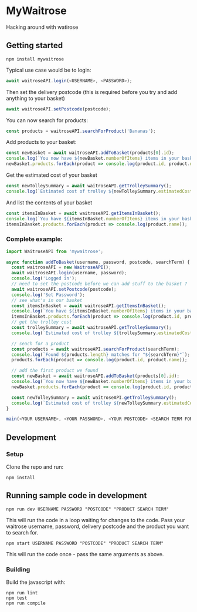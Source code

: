 # MyWaitrose
Hacking around with watirose

## Getting started

```
npm install mywaitrose
```

Typical use case would be to login:

```js
await waitroseAPI.login(<USERNAME>, <PASSWORD>);
```

Then set the delivery postcode (this is required before you try and add anything to your basket)

```js
await waitroseAPI.setPostcode(postcode);
```

You can now search for products:

```js
const products = waitroseAPI.searchForProduct('Bananas');
```

Add products to your basket:

```js
const newBasket = await waitroseAPI.addToBasket(products[0].id);
console.log(`You now have ${newBasket.numberOfItems} items in your basket`);
newBasket.products.forEach(product => console.log(product.id, product.name, product.quantity));
```

Get the estimated cost of your basket

```js
const newTolleySummary = await waitroseAPI.getTrolleySummary();
console.log(`Estimated cost of trolley ${newTolleySummary.estimatedCost}`);
```

And list the contents of your basket

```js
const itemsInBasket = await waitroseAPI.getItemsInBasket();
console.log(`You have ${itemsInBasket.numberOfItems} items in your basket`);
itemsInBasket.products.forEach(product => console.log(product.name));
```

### Complete example:

```js
import WaitroseAPI from 'mywaitrose';

async function addToBasket(username, password, postcode, searchTerm) {
  const waitroseAPI = new WaitroseAPI();
  await waitroseAPI.login(username, password);
  console.log('Logged in');
  // need to set the postcode before we can add stuff to the basket ?
  await waitroseAPI.setPostcode(postcode);
  console.log('Set Password');
  // see what's in our basket
  const itemsInBasket = await waitroseAPI.getItemsInBasket();
  console.log(`You have ${itemsInBasket.numberOfItems} items in your basket`);
  itemsInBasket.products.forEach(product => console.log(product.id, product.name));
  // get the trolley cost
  const trolleySummary = await waitroseAPI.getTrolleySummary();
  console.log(`Estimated cost of trolley ${trolleySummary.estimatedCost}`);

  // seach for a product
  const products = await waitroseAPI.searchForProduct(searchTerm);
  console.log(`Found ${products.length} matches for "${searchTerm}"`);
  products.forEach(product => console.log(product.id, product.name));

  // add the first product we found
  const newBasket = await waitroseAPI.addToBasket(products[0].id);
  console.log(`You now have ${newBasket.numberOfItems} items in your basket`);
  newBasket.products.forEach(product => console.log(product.id, product.name, product.quantity));

  const newTolleySummary = await waitroseAPI.getTrolleySummary();
  console.log(`Estimated cost of trolley ${newTolleySummary.estimatedCost}`);
}

main(<YOUR USERNAME>, <YOUR PASSWORD>, <YOUR POSTCODE> <SEARCH TERM FOR PRODUCT TO ADD TO BASKET>);
```

## Development

### Setup

Clone the repo and run:

```
npm install
```

## Running sample code in development

```
npm run dev USERNAME PASSWORD "POSTCODE" "PRODUCT SEARCH TERM"
```

This will run the code in a loop waiting for changes to the code. Pass your waitrose username, password, delivery postcode and the product you want to search for.

```
npm start USERNAME PASSWORD "POSTCODE" "PRODUCT SEARCH TERM"
```

This will run the code once - pass the same arguments as above.

### Building

Build the javascript with:

```
npm run lint
npm test
npm run compile
```
